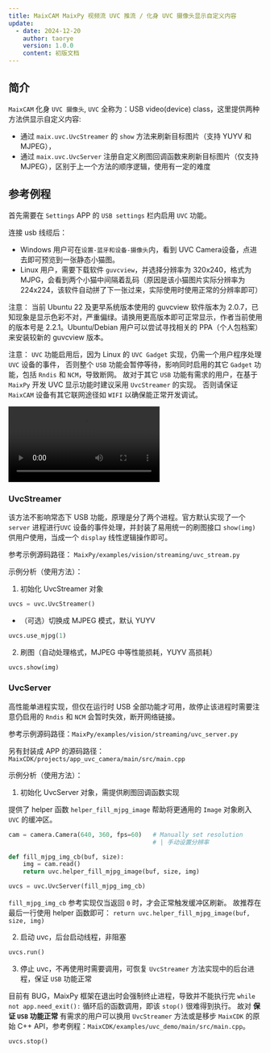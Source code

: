 ```yaml
---
title: MaixCAM MaixPy 视频流 UVC 推流 / 化身 UVC 摄像头显示自定义内容
update:
  - date: 2024-12-20
    author: taorye
    version: 1.0.0
    content: 初版文档
---
```


## 简介

`MaixCAM` 化身 `UVC 摄像头`, `UVC` 全称为：USB video(device) class，这里提供两种方法供显示自定义内容:

- 通过 `maix.uvc.UvcStreamer` 的 `show` 方法来刷新目标图片（支持 YUYV 和 MJPEG），
- 通过 `maix.uvc.UvcServer` 注册自定义刷图回调函数来刷新目标图片（仅支持 MJPEG），区别于上一个方法的顺序逻辑，使用有一定的难度

## 参考例程

首先需要在 `Settings` APP 的 `USB settings` 栏内启用 `UVC` 功能。

连接 usb 线缆后：

- Windows 用户可在`设置-蓝牙和设备-摄像头`内，看到 UVC Camera设备，点进去即可预览到一张静态小猫图。
- Linux 用户，需要下载软件 `guvcview`，并选择分辨率为 320x240，格式为 MJPG，会看到两个小猫中间隔着乱码（原因是该小猫图片实际分辨率为 224x224，该软件自动拼了下一张过来，实际使用时使用正常的分辨率即可）

注意： 当前 Ubuntu 22 及更早系统版本使用的 guvcview 软件版本为 2.0.7，已知现象是显示色彩不对，严重偏绿。请换用更高版本即可正常显示，作者当前使用的版本号是 2.2.1。Ubuntu/Debian 用户可以尝试寻找相关的 PPA（个人包档案）来安装较新的 guvcview 版本。

注意： `UVC` 功能启用后，因为 Linux 的 `UVC Gadget` 实现，仍需一个用户程序处理 `UVC` 设备的事件，
否则整个 `USB` 功能会暂停等待，影响同时启用的其它 `Gadget` 功能，包括 `Rndis` 和 `NCM`，导致断网。
故对于其它 `USB` 功能有需求的用户，在基于 `MaixPy` 开发 UVC 显示功能时建议采用 `UvcStreamer` 的实现。
否则请保证 `MaixCAM` 设备有其它联网途径如 `WIFI` 以确保能正常开发调试。

<video controls autoplay src="../../assets/maixcam-pro_uvcdemo.mp4" type="video/mp4"> 您的浏览器不支持视频播放 </video>

### UvcStreamer

该方法不影响常态下 USB 功能，原理是分了两个进程。官方默认实现了一个 `server` 进程进行`UVC` 设备的事件处理，并封装了易用统一的刷图接口 `show(img)` 供用户使用，当成一个 `display` 线性逻辑操作即可。

参考示例源码路径： `MaixPy/examples/vision/streaming/uvc_stream.py`

示例分析（使用方法）：

1. 初始化 UvcStreamer 对象

```python
uvcs = uvc.UvcStreamer()
```

- （可选）切换成 MJPEG 模式，默认 YUYV

```python
uvcs.use_mjpg(1)
```

2. 刷图（自动处理格式，MJPEG 中等性能损耗，YUYV 高损耗）

```python
uvcs.show(img)
```


### UvcServer

高性能单进程实现，但仅在运行时 USB 全部功能才可用，故停止该进程时需要注意仍启用的 `Rndis` 和 `NCM` 会暂时失效，断开网络链接。

参考示例源码路径：`MaixPy/examples/vision/streaming/uvc_server.py`

另有封装成 APP 的源码路径：`MaixCDK/projects/app_uvc_camera/main/src/main.cpp`

示例分析（使用方法）：

1. 初始化 UvcServer 对象，需提供刷图回调函数实现

提供了 helper 函数 `helper_fill_mjpg_image` 帮助将更通用的 `Image` 对象刷入 `UVC` 的缓冲区。

```python
cam = camera.Camera(640, 360, fps=60)   # Manually set resolution
                                        # | 手动设置分辨率

def fill_mjpg_img_cb(buf, size):
    img = cam.read()
    return uvc.helper_fill_mjpg_image(buf, size, img)

uvcs = uvc.UvcServer(fill_mjpg_img_cb)
```
`fill_mjpg_img_cb` 参考实现仅当返回 `0` 时，才会正常触发缓冲区刷新。
故推荐在最后一行使用 helper 函数即可：
`return uvc.helper_fill_mjpg_image(buf, size, img)`

2. 启动 uvc，后台启动线程，非阻塞

```python
uvcs.run()
```

3. 停止 uvc，不再使用时需要调用，可恢复 `UvcStreamer` 方法实现中的后台进程，保证 `USB` 功能正常

目前有 BUG，MaixPy 框架在退出时会强制终止进程，导致并不能执行完 `while not app.need_exit():` 循环后的函数调用，即该 `stop()` 很难得到执行。
故对 **保证 `USB` 功能正常** 有需求的用户可以换用 `UvcStreamer` 方法或是移步 `MaixCDK` 的原始 C++ API，参考例程：`MaixCDK/examples/uvc_demo/main/src/main.cpp`。

```python
uvcs.stop()
```

